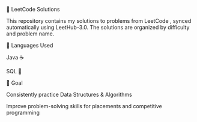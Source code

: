 📘 LeetCode Solutions

This repository contains my solutions to problems from LeetCode
, synced automatically using LeetHub-3.0.
The solutions are organized by difficulty and problem name.

🚀 Languages Used

Java ☕

SQL 💾

🎯 Goal

Consistently practice Data Structures & Algorithms

Improve problem-solving skills for placements and competitive programming
